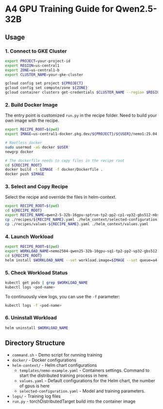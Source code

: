 # A4 GPU Training Guide for Qwen2.5-32B

## Usage

### 1. Connect to GKE Cluster

```bash
export PROJECT=your-project-id
export REGION=us-central1
export ZONE=us-central1-b
export CLUSTER_NAME=your-gke-cluster

gcloud config set project ${PROJECT}
gcloud config set compute/zone ${ZONE}
gcloud container clusters get-credentials $CLUSTER_NAME --region $REGION
```

### 2. Build Docker Image

The entry point is customized `run.py` in the recipe folder.
Need to build your own image with the recipe.

```bash
export RECIPE_ROOT=$(pwd)
export IMAGE=us-central1-docker.pkg.dev/${PROJECT}/${USER}/nemo1:25.04

# Rootless docker
sudo usermod -aG docker $USER
newgrp docker

# The dockerfile needs to copy files in the recipe root
cd ${RECIPE_ROOT}
docker build -t $IMAGE -f docker/Dockerfile .
docker push $IMAGE
```

### 3. Select and Copy Recipe

Select the recipe and override the files in helm-context.

```bash
export RECIPE_ROOT=$(pwd)
cd ${RECIPE_ROOT}
export RECIPE_NAME=qwen2-5-32b-16gpu-sptrue-tp2-pp2-cp1-vp32-gbs512-mbs1
cp ./recipes/${RECIPE_NAME}.yaml ./helm_context/selected-configuration.yaml
cp ./recipes/values-${RECIPE_NAME}.yaml ./helm_context/values.yaml
```

### 4. Launch Workload

```bash
export RECIPE_ROOT=$(pwd)
export WORKLOAD_NAME=nemo2504-qwen25-32b-16gpu-sq1-tp2-pp2-vp32-gbs512
cd ${RECIPE_ROOT}
helm install $WORKLOAD_NAME --set workload.image=$IMAGE --set queue=a4-high helm_context/
```

### 5. Check Workload Status

```bash
kubectl get pods | grep $WORKLOAD_NAME
kubectl logs <pod-name>
```

To continuously view logs, you can use the `-f` parameter:

```bash
kubectl logs -f <pod-name>
```

### 6. Uninstall Workload

```bash
helm uninstall $WORKLOAD_NAME
```

## Directory Structure

- `command.sh` - Demo script for running training
- `docker/` - Docker configurations
- `helm-context/` - Helm chart configurations
  - `templates/nemo-example.yaml` - Containers settings. Command to start the distributed training process in here.
  - `values.yaml` - Default configurations for the Helm chart, the number of gpus is here
  - `selected-configuration.yaml` - Model and training parameters.
- `logs/` - Training log files
- `run.py` - torchDistributedTarget build into the container image
